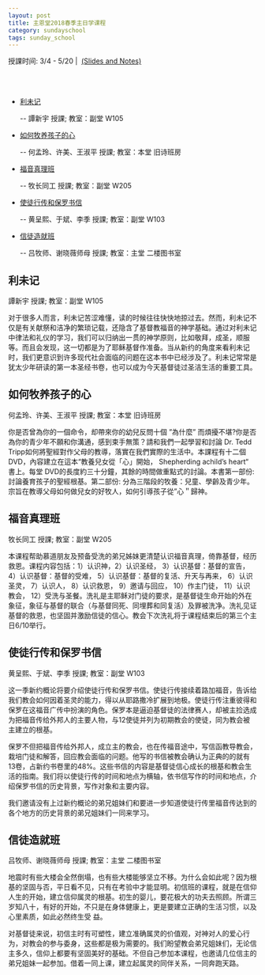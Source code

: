 ```yaml
---
layout: post 
title: 主恩堂2018春季主日学课程
category: sundayschool
tags: sunday_school
---
```


授課时间: 3/4 - 5/20&nbsp;|&nbsp; <a href="http://wuvillage.net/WCEC/ched/simplelogin/enterpwd.html" target="_blank">(Slides and Notes)</a>

<br/> 
<object
  width="100%"
  height="200"
  data="http://localhost/php/sundaySchoolLinks.php"
  type="text/html">
</object>
<br/> 


 * [利未记](#1)

   -- 譚新宇 授課; 教室：副堂 W105

 * [如何牧养孩子的心](#2)

   -- 何孟玲、许美、王淑平 授課; 教室：本堂 旧诗班房

 * [福音真理班](#3)

   -- 牧长同工 授課; 教室：副堂 W205

 * [使徒行传和保罗书信](#4) 

   -- 黄呈熙、于斌、李季 授課; 教室：副堂 W103

 * [信徒造就班](#5)

   -- 吕牧师、谢晓薇师母 授課; 教室：主堂 二楼图书室


<a name="1" />

利未记
------

譚新宇 授課; 教室：副堂 W105

对于很多人而言，利未记苦涩难懂，读的时候往往快快地掠过去。然而，利未记不仅是有关献祭和洁净的繁琐记载，还隐含了基督教福音的神学基础。通过对利未记中律法和礼仪的学习，我们可以归纳出一贯的神学原则，比如敬拜，成圣，顺服等。而且会发现，这一切都是为了耶稣基督作准备。当从新约的角度来看利未记时，我们更意识到许多现代社会面临的问题在这本书中已经涉及了。利未记常常是犹太少年研读的第一本圣经书卷，也可以成为今天基督徒过圣洁生活的重要工具。


<a name="2" />

如何牧养孩子的心
----------------

何孟玲、许美、王淑平 授課; 教室：本堂 旧诗班房

你是否曾為你的⼀個命令，却帶來你的幼兒反問⼗個 ”為什麼” ⽽煩擾不堪?你是否為你的青少年不願和你溝通，感到束⼿無策？請和我們⼀起學習和討論 Dr. Tedd Tripp如何將聖經對作⽗⺟的教導，落實在我們實際的⽣活中。本課程有⼗⼆個DVD，內容建立在這本“教養兒女從「⼼」開始， Shepherding achild’s heart“ 書上。每堂 DVD的⻑度約三⼗分鐘，其餘的時間做重點式的討論。本書第⼀部份: 討論養育孩⼦的聖經根基。第⼆部份: 分為三階段的牧養：兒童、學齡及青少年。宗旨在教導⽗⺟如何做兒女的好牧⼈，如何引導孩⼦從”⼼＂歸神。


<a name="3" />

福音真理班
----------

牧长同工 授課; 教室：副堂 W205

本课程帮助慕道朋友及预备受洗的弟兄姊妹更清楚认识福音真理，倚靠基督，经历救恩。课程内容包括：1）认识神，2）认识圣经， 3）认识基督：基督的宣告， 4）认识基督：基督的受难， 5）认识基督：基督的复活、升天与再来， 6）认识圣灵， 7）认识人， 8）认识救恩， 9）邀请与回应， 10）作主门徒， 11）认识教会， 12）受洗与圣餐。洗礼是主耶稣对门徒的要求，是基督徒生命开始的外在象征，象征与基督的联合（与基督同死、同埋葬和同复活）及罪被洗净。洗礼见证基督的救恩，也坚固并激励信徒的信心。教会下次洗礼将于课程结束后的第三个主日6/10举行。


<a name="4"  />

使徒行传和保罗书信
------------------

黄呈熙、于斌、李季 授課; 教室：副堂 W103

这一季新约概论将要介绍使徒行传和保罗书信。使徒行传接续着路加福音，告诉给我们教会如何因着圣灵的能力，得以从耶路撒冷扩展到地极。使徒行传注重彼得和保罗在这福音广传中扮演的角色。保罗本是逼迫基督徒的法律赛人，却被主捡选成为把福音传给外邦人的主要人物，与12使徒并列为初期教会的使徒，同为教会被主建立的根基。

保罗不但把福音传给外邦人，成立主的教会，也在传福音途中，写信函教导教会，栽培门徒和解答，回应教会面临的问题。他写的书信被教会确认为正典的的就有13卷，占新约书卷里的48%。这些书信的内容是基督徒信心成长的根基和教会生活的指南。我们将以使徒行传的时间和地点为横轴，依书信写作的时间和地点，介绍保罗书信的历史背景，写作对象和主要内容。

我们邀请没有上过新约概论的弟兄姐妹们和要进一步知道使徒行传里福音传达到的各个地方的历史背景的弟兄姐妹们一同来学习。


<a name="5">

信徒造就班
----------

吕牧师、谢晓薇师母 授課; 教室：主堂 二楼图书室

地震时有些大楼会全然倒塌，也有些大楼能够坚立不移。为什么会如此呢？因为根基的坚固与否，平日看不见，只有在考验中才能显明。初信班的课程，就是在信仰人生的开始，建立信仰属灵的根基。初生的婴儿，要花极大的功夫去照顾。所谓三岁知八十，有好的开始，不只是在身体健康上，更是要建立正确的生活习惯，以及心里素质，如此必然终生受
益。

对基督徒来说，初信主时有可塑性，建立准确属灵的价值观，对神对人的爱心行为，对教会的参与委身，这些都是极为需要的。我们盼望教会弟兄姐妹们，无论信主多久，信仰上都要有坚固美好的基础。不但自己参加本课程，也邀请几位信主的弟兄姐妹一起参加。借着一同上课，建立起属灵的同伴关系，一同奔跑天路。
